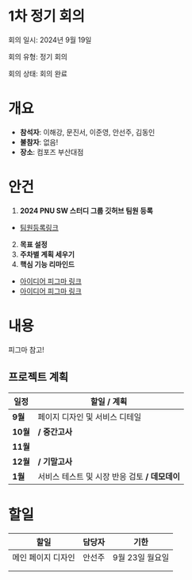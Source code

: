 # 1차 정기 회의

회의 일시: 2024년 9월 19일

회의 유형: 정기 회의

회의 상태: 회의 완료

# 개요

- **참석자**: 이해강, 문진서, 이준영, 안선주, 김동인
- **불참자**: 없음!
- **장소**: 컴포즈 부산대점

# 안건

1. **2024 PNU SW 스터디 그룹 깃허브 팀원 등록** 
  - [팀원등록링크](https://github.com/2024-PNU-SW-StudyGroup/StarterTemplate)
2. **목표 설정**
3. **주차별 계획 세우기**
4. **핵심 기능 리마인드**
  - [아이디어 피그마 링크](https://www.figma.com/board/VF0RB1mV2PwWJTiHm36el3/%EC%95%84%EC%9D%B4%EB%94%94%EC%96%B4%ED%86%A4-FigJam-(2%ED%8C%80)?node-id=0-1&t=yrM5yvAubmuedhsd-1)
  - [아이디어 피그마 링크](https://www.figma.com/design/xHuOTnKj6p9VqN8X3ptMiZ/NAMU---GREEN?node-id=0-1&node-type=canvas&t=xZIkG3eFmyd6ZeP2-0)

# 내용

피그마 참고!

## 프로젝트 계획

| **일정** | **할일 / 계획** |
| --- | --- |
| **9월** | 페이지 디자인 및 서비스 디테일 |
| **10월** | **/ 중간고사**  |
| **11월** |  |
| **12월** | **/ 기말고사** |
| **1월** | 서비스 테스트 및 시장 반응 검토 **/ 데모데이**  |

# 할일

| 할일 | **담당자** | **기한** |
| --- | --- | --- |
| 메인 페이지 디자인 | 안선주 | 9월 23일 월요일 |
|  |  |  |
|  |  |  |
